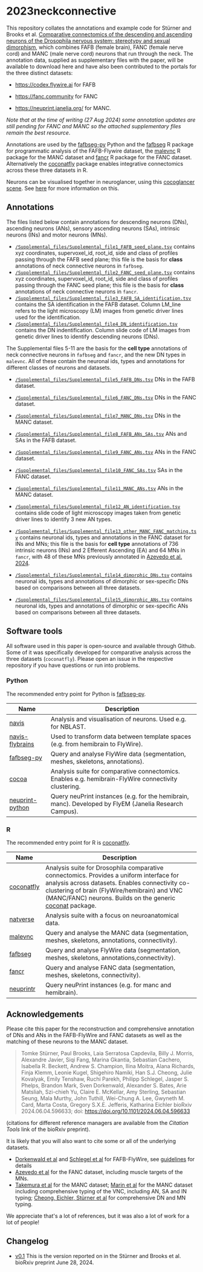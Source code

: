 # 2023neckconnective

This repository collates the annotations and example code for Stürner and Brooks et al. [Comparative connectomics of the descending and ascending neurons of the Drosophila nervous system: stereotypy and sexual dimorphism](https://doi.org/10.1101/2024.06.04.596633), which combines FAFB (female brain), FANC (female nerve cord) and MANC (male nerve cord) neurons that run through the neck. The annotation data, supplied as supplementary files with the paper, will be available to download here and have also been contributed to the portals for the three distinct datasets:

-   <https://codex.flywire.ai> for FAFB

-   <https://fanc.community> for FANC

-   <https://neuprint.janelia.org/> for MANC.

*Note that at the time of writing (27 Aug 2024) some annotation updates are still pending for FANC and MANC so the attached supplementary files remain the best resource*.

Annotations are used by the [fafbseg-py](https://fafbseg-py.readthedocs.io/) Python and the [fafbseg](https://natverse.org/fafbseg/) R package for programmatic analysis of the FAFB-Flywire dataset, the [malevnc](https://natverse.org/malevnc/) R package for the MANC dataset and [fancr](https://flyconnectome.github.io/fancr/) R package for the FANC dataset. Alternatively the [coconatfly](https://natverse.org/coconatfly/) package enables integrative connectomics across these three datasets in R.

Neurons can be visualised together in neuroglancer, using this [cocoglancer scene](https://tinyurl.com/NeckConnective). See [here](https://github.com/flyconnectome/2023neckconnective/tree/main/neuroglancer_guide) for more information on this.

## Annotations
The files listed below contain annotations for descending neurons (DNs), ascending neurons (ANs), sensory ascending neurons (SAs), intrinsic neurons (INs) and motor neurons (MNs).
-   [`/Supplemental_files/Supplemental_file1_FAFB_seed_plane.tsv`](Supplemental_files/Supplemental_file1_FAFB_seed_plane.tsv) contains xyz coordinates, supervoxel_id, root_id, side and class of profiles passing through the FAFB seed plane; this file is the basis for **class** annotations of neck connective neurons in `fafbseg`.
-   [`/Supplemental_files/Supplemental_file2_FANC_seed_plane.tsv`](Supplemental_files/Supplemental_file2_FANC_seed_plane.tsv) contains xyz coordinates, supervoxel_id, root_id, side and class of profiles passing through the FANC seed plane; this file is the basis for **class** annotations of neck connective neurons in `fancr`.
-   [`/Supplemental_files/Supplemental_file3_FAFB_SA_identification.tsv`](Supplemental_files/Supplemental_file3_FAFB_SA_identification.tsv) contains the SA identification in the FAFB dataset. Column LM_line refers to the light microscopy (LM) images from genetic driver lines used for the identification.
-   [`/Supplemental_files/Supplemental_file4_DN_identification.tsv`](Supplemental_files/Supplemental_file4_DN_identification.tsv) contains the DN indentification. Column  slide code of LM images from genetic driver lines to identify descending neurons (DNs).

The Supplemental files 5-11 are the basis for the **cell type** annotations of neck connective neurons in `fafbseg` and `fancr`, and the new DN types in `malevnc`. All of these contain the neuronal ids, types and annotations for different classes of neurons and datasets.
-   [`/Supplemental_files/Supplemental_file5_FAFB_DNs.tsv`](Supplemental_files/Supplemental_file5_FAFB_DNs.tsv) DNs in the FAFB dataset.
-   [`/Supplemental_files/Supplemental_file6_FANC_DNs.tsv`](Supplemental_files/Supplemental_file6_FANC_DNs.tsv) DNs in the FANC dataset.
-   [`/Supplemental_files/Supplemental_file7_MANC_DNs.tsv`](Supplemental_files/Supplemental_file7_MANC_DNs.tsv) DNs in the MANC dataset.
-   [`/Supplemental_files/Supplemental_file8_FAFB_ANs_SAs.tsv`](Supplemental_files/Supplemental_file8_FAFB_ANs_SAs.tsv) ANs and SAs in the FAFB dataset.
-   [`/Supplemental_files/Supplemental_file9_FANC_ANs.tsv`](Supplemental_files/Supplemental_file9_FANC_ANs.tsv) ANs in the FANC dataset.
-   [`/Supplemental_files/Supplemental_file10_FANC_SAs.tsv`](Supplemental_files/Supplemental_file10_FANC_SAs.tsv) SAs in the FANC dataset.
-   [`/Supplemental_files/Supplemental_file11_MANC_ANs.tsv`](Supplemental_files/Supplemental_file11_MANC_ANs.tsv) ANs in the MANC dataset.

-   [`/Supplemental_files/Supplemental_file12_AN_identification.tsv`](Supplemental_files/Supplemental_file12_AN_identification.tsv) contains slide code of light microscopy images taken from genetic driver lines to identify 3 new AN types.
-   [`/Supplemental_files/Supplemental_file13_other_MANC_FANC_matching.tsv`](Supplemental_files/Supplemental_file13_other_MANC_FANC_matching.tsv) contains neuronal ids, types and annotations in the FANC dataset for INs and MNs; this file is the basis for **cell type** annotations of 736 intrinsic neurons (INs) and 2 Efferent Ascending (EA) and 64 MNs in `fancr`, with 48 of these MNs previously annotated in [Azevedo et al. 2024](https://www.nature.com/articles/s41586-024-07389-x).
-   [`/Supplemental_files/Supplemental_file14_dimorphic_DNs.tsv`](Supplemental_files/Supplemental_file14_dimorphic_DNs.tsv) contains neuronal ids, types and annotations of dimorphic or sex-specific DNs based on comparisons between all three datasets.
-   [`/Supplemental_files/Supplemental_file15_dimorphic_ANs.tsv`](Supplemental_files/Supplemental_file15_dimorphic_ANs.tsv) contains neuronal ids, types and annotations of dimorphic or sex-specific ANs based on comparisons between all three datasets.


## Software tools

All software used in this paper is open-source and available through Github. Some of it was specifically developed for comparative analysis across the three datasets (`coconatfly`). Please open an issue in the respective repository if you have questions or run into problems.

### Python

The recommended entry point for Python is [fafbseg-py](https://github.com/flyconnectome/fafbseg-py).

| Name                                                                      | Description                                                                                            |
|-------------------|----------------------------------------------------|
| [navis](https://github.com/navis-org/navis)                               | Analysis and visualisation of neurons. Used e.g. for NBLAST.                                           |
| [navis-flybrains](https://github.com/navis-org/navis-flybrains)           | Used to transform data between template spaces (e.g. from hemibrain to FlyWire).                       |
| [fafbseg-py](https://github.com/flyconnectome/fafbseg-py)                 | Query and analyse FlyWire data (segmentation, meshes, skeletons, annotations).                         |
| [cocoa](https://github.com/flyconnectome/cocoa)                           | Analysis suite for comparative connectomics. Enables e.g. hemibrain-FlyWire connectivity clustering.   |
| [neuprint-python](https://github.com/connectome-neuprint/neuprint-python) | Query neuPrint instances (e.g. for the hemibrain, manc). Developed by FlyEM (Janelia Research Campus). |

### R

The recommended entry point for R is [coconatfly](https://natverse.org/coconatfly).

| Name                                            | Description                                                                                                                                                                                                                                                                                   |
|------------------|------------------------------------------------------|
| [coconatfly](https://natverse.org/coconatfly)   | Analysis suite for Drosophila comparative connectomics. Provides a uniform interface for analysis across datasets. Enables connectivity co-clustering of brain (FlyWire/hemibrain) and VNC (MANC/FANC) neurons. Builds on the generic [coconat](https://github.com/natverse/coconat) package. |
| [natverse](https://natverse.org)                | Analysis suite with a focus on neuroanatomical data.                                                                                                                                                                                                                                          |
| [malevnc](https://natverse.org/malevnc)         | Query and analyse the MANC data (segmentation, meshes, skeletons, annotations, connectivity).                                                                                                                                                                                                 |
| [fafbseg](https://natverse.org/fafbseg)         | Query and analyse FlyWire data (segmentation, meshes, skeletons, annotations,connectivity).                                                                                                                                                                                                   |
| [fancr](https://flyconnectome.github.io/fancr/) | Query and analyse FANC data (segmentation, meshes, skeletons, connectivity).                                                                                                                                                                                                                  |
| [neuprintr](https://natverse.org/neuprintr)     | Query neuPrint instances (e.g. for manc and hemibrain).                                                                                                                                                                                                                                       |

## Acknowledgements

Please cite this paper for the reconstruction and comprehensive annotation of DNs and ANs in the FAFB-FlyWire and FANC datasets as well as the matching of these neurons to the MANC dataset.

> Tomke Stürner, Paul Brooks, Laia Serratosa Capdevila, Billy J. Morris, Alexandre Javier, Siqi Fang, Marina Gkantia, Sebastian Cachero, Isabella R. Beckett, Andrew S. Champion, Ilina Moitra, Alana Richards, Finja Klemm, Leonie Kugel, Shigehiro Namiki, Han S.J. Cheong, Julie Kovalyak, Emily Tenshaw, Ruchi Parekh, Philipp Schlegel, Jasper S. Phelps, Brandon Mark, Sven Dorkenwald, Alexander S. Bates, Arie Matsliah, Szi-chieh Yu, Claire E. McKellar, Amy Sterling, Sebastian Seung, Mala Murthy, John Tuthill, Wei-Chung A. Lee, Gwyneth M. Card, Marta Costa, Gregory S.X.E. Jefferis, Katharina Eichler bioRxiv 2024.06.04.596633; doi: <https://doi.org/10.1101/2024.06.04.596633>

(citations for different reference managers are available from the *Citation Tools* link of the bioRxiv preprint).

It is likely that you will also want to cite some or all of the underlying datasets.

-   [Dorkenwald et al](https://www.biorxiv.org/content/10.1101/2023.06.27.546656) and [Schlegel et al](https://www.biorxiv.org/content/10.1101/2023.06.27.546055) for FAFB-FlyWire, see [guidelines](https://flywire.ai/guidelines) for details
-   [Azevedo et al](https://github.com/htem/FANC_auto_recon/wiki/Connectomic-reconstruction-of-a-female-Drosophila-ventral-nerve-cord-%28Azevedo%2C-Lesser%2C-Phelps%2C-Mark-et-al.-2024-Nature%29) for the FANC dataset, including muscle targets of the MNs.
-   [Takemura et al](https://doi.org/10.7554/eLife.97769.1) for the MANC dataset; [Marin et al](https://doi.org/10.7554/eLife.97766) for the MANC dataset including comprehensive typing of the VNC, including AN, SA and IN typing; [Cheong, Eichler, Stürner et al](https://doi.org/10.7554/eLife.96084.1) for comprehensive DN and MN typing.

We appreciate that's a lot of references, but it was also a lot of work for a lot of people!

## Changelog

-   [v0.1](https://github.com/flyconnectome/2023neckconnective/releases/tag/v0.1) This is the version reported on in the Stürner and Brooks et al. bioRxiv preprint June 28, 2024.
